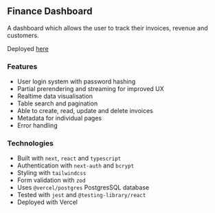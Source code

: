 ## Finance Dashboard

A dashboard which allows the user to track their invoices, revenue and customers.

Deployed [here](https://finance-dashboard-delta.vercel.app/)

### Features

- User login system with password hashing
- Partial prerendering and streaming for improved UX
- Realtime data visualisation
- Table search and pagination
- Able to create, read, update and delete invoices
- Metadata for individual pages
- Error handling

### Technologies

- Built with `next`, `react` and `typescript`
- Authentication with `next-auth` and `bcrypt`
- Styling with `tailwindcss`
- Form validation with `zod`
- Uses `@vercel/postgres` PostgresSQL database
- Tested with `jest` and `@testing-library/react`
- Deployed with Vercel
